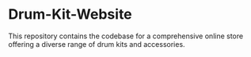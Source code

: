 # Drum-Kit-Website
This repository contains the codebase for a comprehensive online store offering a diverse range of drum kits and accessories.
